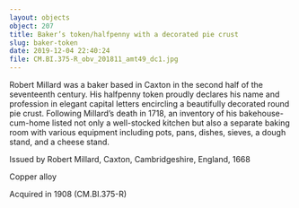 ```yaml
---
layout: objects
object: 207
title: Baker’s token/halfpenny with a decorated pie crust
slug: baker-token
date: 2019-12-04 22:40:24
file: CM.BI.375-R_obv_201811_amt49_dc1.jpg
---
```


Robert Millard was a baker based in Caxton in the second half of the seventeenth century. His halfpenny token proudly declares his name and profession in elegant capital letters encircling a beautifully decorated round pie crust. Following Millard’s death in 1718, an inventory of his bakehouse-cum-home listed not only a well-stocked kitchen but also a separate baking room with various equipment including pots, pans, dishes, sieves, a dough stand, and a cheese stand.  

Issued by Robert Millard, Caxton, Cambridgeshire, England, 1668

Copper alloy  

Acquired in 1908 (CM.BI.375-R)
